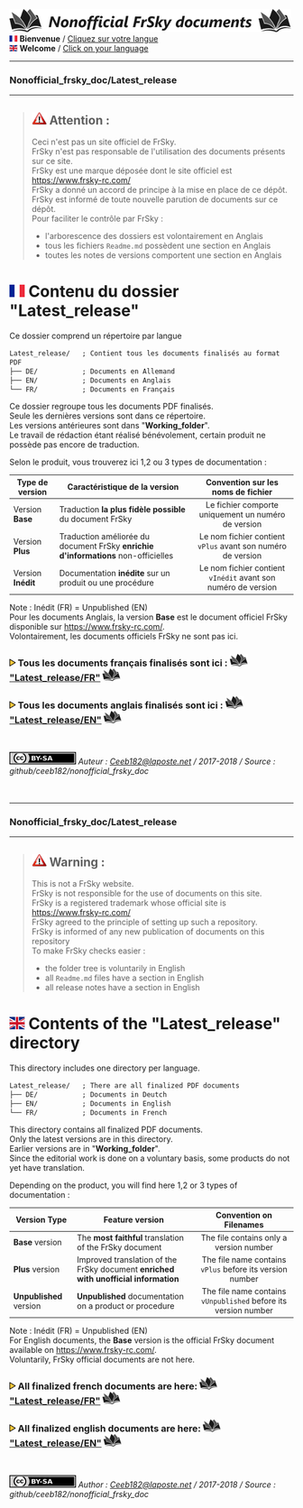 [![Logo Dépos](_media/Logo-NonofficialFrSkydocuments-h41.png "Traductions de documents FrSky")](https://github.com/Ceeb182/Nonofficial_frsky_doc)  
[![Flag FR>](_media/Flag_FRh11.png "Français")](#FR_Section) **Bienvenue** / [Cliquez sur votre langue](#FR_Section)  
[![Flag EN>](_media/Flag_ENh11.png "English")](#EN_Section) **Welcome** / [Click on your language](#EN_Section)  

----------------------------------------------------------------------------------

### Nonofficial\_frsky\_doc/Latest_release <a name="FR_Section"></a>  

----------------------------------------------------------------------------------

>## ![Warning>](_media/Logo-warning.png "Mise en garde") Attention :  
>Ceci n'est pas un site officiel de FrSky.  
>FrSky n'est pas responsable de l'utilisation des documents présents sur ce site.  
>FrSky est une marque déposée dont le site officiel est https://www.frsky-rc.com/  
>FrSky a donné un accord de principe à la mise en place de ce dépôt.  
>FrSky est informé de toute nouvelle parution de documents sur ce dépôt.  
>Pour faciliter le contrôle par FrSky :  
>- l'arborescence des dossiers est volontairement en Anglais  
>- tous les fichiers `Readme.md` possèdent une section en Anglais  
>- toutes les notes de versions comportent une section en Anglais  


# ![Flag FR>](_media/Flag_FR.png "Français") Contenu du dossier "Latest_release" 
Ce dossier comprend un répertoire par langue  
```
Latest_release/   ; Contient tous les documents finalisés au format PDF
├── DE/           ; Documents en Allemand  
├── EN/           ; Documents en Anglais  
└── FR/           ; Documents en Français
```  
Ce dossier regroupe tous les documents PDF finalisés.  
Seule les dernières versions sont dans ce répertoire.  
Les versions antérieures sont dans "**Working\_folder**".  
Le travail de rédaction étant réalisé bénévolement, certain produit ne possède pas encore de traduction.

Selon le produit, vous trouverez ici 1,2 ou 3 types de documentation :

| Type de version   | Caractéristique de la version                                                    | Convention sur les noms de fichier                          |
|-------------------|----------------------------------------------------------------------------------|:-----------------------------------------------------------:|
| Version **Base**  |Traduction **la plus fidèle possible** du document FrSky                          |Le fichier comporte uniquement un numéro de version          |
| Version **Plus**  |Traduction améliorée du document FrSky **enrichie d'informations** non-officielles|Le nom fichier contient `vPlus` avant son numéro de version  |
| Version **Inédit**|Documentation **inédite** sur un produit ou une procédure                         |Le nom fichier contient `vInédit` avant son numéro de version|  

Note : Inédit (FR) = Unpublished (EN)  
Pour les documents Anglais, la version **Base** est le document officiel FrSky disponible sur https://www.frsky-rc.com/.  
Volontairement, les documents officiels FrSky ne sont pas ici.  

### ![Puce>](_media/Logo-PuceTriJN.png) Tous les documents français finalisés sont ici : ![Book](_media/Logo-Book.png "Doc PDF") ["Latest_release/FR"](FR) ![Book](_media/Logo-Book.png "Doc PDF")
### ![Puce>](_media/Logo-PuceTriJN.png) Tous les documents anglais finalisés sont ici : ![Book](_media/Logo-Book.png "Doc PDF") ["Latest_release/EN"](EN) ![Book](_media/Logo-Book.png "Doc PDF")

<br>

![<Logo CCBYSA>](_media/Logo-CCBYSAh22.png "Creatice Commons By Sa") *Auteur : Ceeb182@laposte.net / 2017-2018 / Source : github/ceeb182/nonofficial_frsky_doc*
<br>
<br>
<br>

-------------

### Nonofficial\_frsky\_doc/Latest_release <a name="EN_Section"></a>  

-------------


>## ![Warning>](_media/Logo-warning.png "Warning") Warning :<a name="FR_Section"></a>
>This is not a FrSky website.  
>FrSky is not responsible for the use of documents on this site.  
>FrSky is a registered trademark whose official site is https://www.frsky-rc.com/  
>FrSky agreed to the principle of setting up such a repository.  
>FrSky is informed of any new publication of documents on this repository  
>To make FrSky checks easier :  
>- the folder tree is voluntarily in English  
>- all `Readme.md` files have a section in English  
>- all release notes have a section in English  

# ![Flag EN>](_media/Flag_EN.png "English") Contents of the "Latest_release" directory
This directory includes one directory per language.  
```
Latest_release/   ; There are all finalized PDF documents  
├── DE/           ; Documents in Deutch  
├── EN/           ; Documents in English  
└── FR/           ; Documents in French  
```  
This directory contains all finalized PDF documents.  
Only the latest versions are in this directory.  
Earlier versions are in "**Working\_folder**".  
Since the editorial work is done on a voluntary basis, some products do not yet have translation.  

Depending on the product, you will find here 1,2 or 3 types of documentation :  

| Version Type      | Feature version                                                                   | Convention on Filenames                                     |
|-------------------|-----------------------------------------------------------------------------------|:-----------------------------------------------------------:|
| **Base** version  |The **most faithful** translation of the FrSky document                            |The file contains only a version number                      |
| **Plus** version  |Improved translation of the FrSky document **enriched with unofficial information**|The file name contains `vPlus` before its version number     |
| **Unpublished** version|**Unpublished** documentation on a product or procedure                            |The file name contains `vUnpublished` before its version number   |  

Note : Inédit (FR) = Unpublished (EN)  
For English documents, the **Base** version is the official FrSky document available on https://www.frsky-rc.com/.  
Voluntarily, FrSky official documents are not here.  

### ![Puce>](_media/Logo-PuceTriJN.png) All finalized french documents are here: ![Book](_media/Logo-Book.png "Doc PDF") ["Latest_release/FR"](FR) ![Book](_media/Logo-Book.png "Doc PDF")
### ![Puce>](_media/Logo-PuceTriJN.png) All finalized english documents are here: ![Book](_media/Logo-Book.png "Doc PDF") ["Latest_release/EN"](EN) ![Book](_media/Logo-Book.png "Doc PDF")
<br>

![<Logo CCBYSA>](_media/Logo-CCBYSAh22.png "Creatice Commons By Sa") *Author : Ceeb182@laposte.net / 2017-2018 / Source : github/ceeb182/nonofficial_frsky_doc*